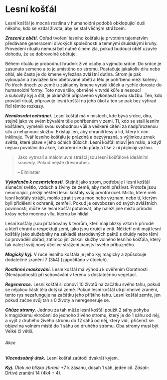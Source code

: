 # Lesní košťál

Lesní košťál je mocná rostlina v humanoidní podobě obklopující duši někoho, kdo se vzdal života, aby se stal věčným strážcem.

***Zrozeni z oběti.*** Obřad tvoření lesního košťálu je prvotním tajemstvím předávané generacemi divokých společností a temnými druidskými kruhy. Provedení rituálu nemusí být nutně činem zla, pokud budoucí oběť uzavře dohodu, že se dobrovolně obětuje.

Během rituálu je probodnut hrudník živé osoby a vyjmuto srdce. Do srdce je zasunuto semeno a to je umístěno do stromu. Postačuje jakákoliv díra nebo ohbí, ale často je do kmene vyřezána zvláštní dutina. Strom je pak vykoupán a zavlažen krví obětované oběti a tělo je pohřbeno mezi kořeny. Po třech dnech ze země u základny kmene vyraší klíček a rychle doroste do humanoidní formy. Toto nové tělo, obrněné v tvrdé kůře a nesoucí a sukovitý kyj a štít, je okamžitě připraveno vykonávat svou službu. Ten, kdo provádí rituál, připravuje lesní košťál na jeho úkol a ten se pak bez výhrad řídí těmito rozkazy.

***Nemilosrdní ochránci.*** Lesní košťál má v místech, kde bývá srdce, díru, stejně jako ve svém bývalém těle pohřbeném v zemi. Ti, kdo se stali lesním košťálem, vyměnili svou svobodnou vůli a veškeré cítění za nadpřirozenou sílu a nehynoucí službu. Existují jen, aby chránili lesy a lid, který k nim inklinuje. Tvář lesního košťálu je prázdná a bezvýrazná, s výjimkou zrnek světla, které plave v jeho očních důlcích. Lesní košťál mluví jen málo, a když nejsou povoláni do akce, zakoření se do půdy a tiše z ní přijímají výživu.

> Jako vytrvalí a málomluvní strážci
> jsou lesní košťálové ideálními sousedy.
> Pokud nejste dřevorubec.
> 
> – Elminster

***Vykořeněn k nesmrtelnosti.*** Stejně jako strom, potřebuje i lesní košťál sluneční světlo, vzduch a živiny ze země, aby mohl přežívat. Protože jsou neumírající, přežijí někteří lesní košťály svůj prvotní účel. Místo, které měli lesní košťály strážit, mohlo ztratit svou moc nebo význam, nebo ti, kterým byli přiděleni k ochraně, zemřeli. Pokud je osvobozen od svých zvláštních povinností, může se lesní košťál potulovat, aby nalezl jiné místo přírodní krásy nebo mocnou vílu, kterou by hlídal.

Lesní košťály jsou přitahovány k tvorům, kteří mají blízký vztah k přírodě a kteří chrání a respektují zemi, jako jsou druidi a enti. Někteří enti mají lesní košťály jako služebníky na základě starodávných paktů s druidy nebo těmi co prováděli obřad, zatímco jiní získali služby volného lesního košťála, který tak nalezl svůj nový účel ve strážení panství svého příbuzného.


<Monster 
    title="Lesní košťál"
    subtitle="Střední rostlina, zákonně neutrální"
    armor-class="18 (přirozená zbroj, štít)"
    hit-points="75 (10k8 + 30)"
    speed="6 sáhů, šplhání 6 sáhů"
    str="18 (+4)"
    dex="12 (+1)"
    con="16 (+3)"
    int="10 (+0)"
    wis="13 (+1)"
    cha="8 (–1)"
    saving-thros=""
    skills="Atletika +7, Nenápadnost +4, Vnímání +4"
    damage-vulnerabilities="ohnivá"
    damage-resistance="bodné, drtivé"
    damage-immunities=""
    condition-immunities="vystrašený, zmámený"
    senses="vidění ve tmě 12 sáhů, pasivní Vnímání 14"
    languages="sylvánština"
    challenge="5 (1 800 ZK)"
    >

***Magický kyj.*** V ruce lesního košťála je jeho kyj magický a způsobuje dodatečné zranění 7 (3k4) (započítáno v útocích).

***Rostlinné maskování.*** Lesní košťál má výhodu k ověřením Obratnosti (Nenápadnosti) při schovávání v terénu s dostatečnou vegetací.

***Regenerace.*** Lesní košťál si obnoví 10 životů na začátku svého tahu, pokud se nějakou částí těla dotýká země. Pokud lesní košťál utrpí ohnivé zranění, tento rys nezafunguje na začátku jeho příštího tahu. Lesní košťál zemře, jen pokud začne svůj tah s 0 životy a neregeneruje se.

***Chůze stromy.*** Jednou za tah může lesní košťál použít 2 sáhy pohybu k magickému vkročení do jednoho živého stromu, který je do 1 sáhu od něj, a vyjít z druhého živého stromu do 12 sáhů od něj, který vidí, přičemž se objeví na volném místě do 1 sáhu od druhého stromu. Oba stromy musí být Velké či větší.
    
###### Akce

***Vícenásobný útok.*** Lesní košťál zaútočí dvakrát kyjem.

***Kyj.*** *Útok na blízko zbraní:* +7 k zásahu, dosah 1 sáh, jeden cíl. *Zásah*: Drtivé zranění 14 (4k4 + 4).
    
</Monster>



